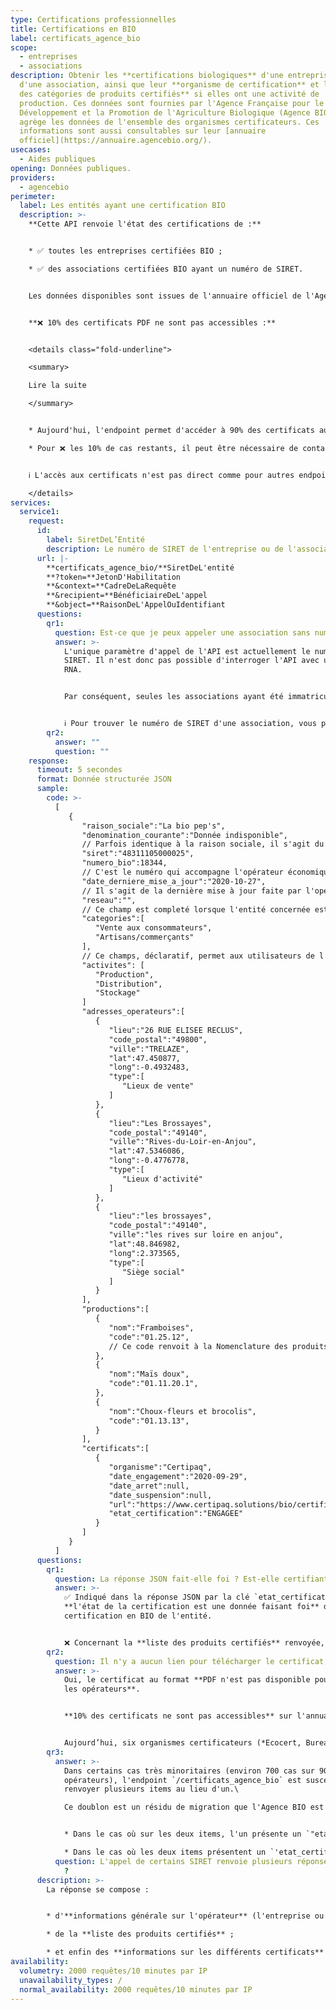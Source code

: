```yaml
---
type: Certifications professionnelles
title: Certifications en BIO
label: certificats_agence_bio
scope:
  - entreprises
  - associations
description: Obtenir les **certifications biologiques** d'une entreprise ou
  d'une association, ainsi que leur **organisme de certification** et la **liste
  des catégories de produits certifiés** si elles ont une activité de
  production. Ces données sont fournies par l'Agence Française pour le
  Développement et la Promotion de l'Agriculture Biologique (Agence BIO) qui
  agrège les données de l'ensemble des organismes certificateurs. Ces
  informations sont aussi consultables sur leur [annuaire
  officiel](https://annuaire.agencebio.org/).
usecases:
  - Aides publiques
opening: Données publiques.
providers:
  - agencebio
perimeter:
  label: Les entités ayant une certification BIO
  description: >-
    **Cette API renvoie l'état des certifications de :**


    * ✅ toutes les entreprises certifiées BIO ; 

    * ✅ des associations certifiées BIO ayant un numéro de SIRET.


    Les données disponibles sont issues de l'annuaire officiel de l'Agence BIO, lui même alimenté par les différents organismes certificateurs : la donnée JSON renvoyée est elle-même certifiée.


    **❌ 10% des certificats PDF ne sont pas accessibles :** 


    <details class="fold-underline">

    <summary>

    Lire la suite

    </summary>


    * Aujourd'hui, l'endpoint permet d'accéder à 90% des certificats au format PDF correspondant aux opérateurs des ✅ **six organismes certificateurs** (*Ecocert, Bureau Veritas, Certipaq, Alpes contrôles, Certis* et *Control Union*) ayant mis en ligne ces documents.

    * Pour ❌ les 10% de cas restants, il peut être nécessaire de contacter l'organisme certificateur pour obtenir la pièce justificative.


    ℹ️ L'accès aux certificats n'est pas direct comme pour autres endpoint API Entreprise. Les documents sont accessibles en suivant le lien transmis, permettant de se rendre sur la page HTML de l'annuaire en ligne sur lequel il est possible de télécharger les certificats.

    </details>
services:
  service1:
    request:
      id:
        label: SiretDeL’Entité
        description: Le numéro de SIRET de l'entreprise ou de l'association
      url: |-
        **certificats_agence_bio/**SiretDeL'entité
        **?token=**JetonD'Habilitation
        **&context=**CadreDeLaRequête
        **&recipient=**BénéficiaireDeL'appel
        **&object=**RaisonDeL'AppelOuIdentifiant
      questions:
        qr1:
          question: Est-ce que je peux appeler une association sans numéro de SIRET ?
          answer: >-
            L'unique paramètre d'appel de l'API est actuellement le numéro de
            SIRET. Il n'est donc pas possible d'interroger l'API avec un numéro
            RNA.


            Par conséquent, seules les associations ayant été immatriculées au Répertoire Sirene, et donc dotées d'un numéro de SIRET, sont accessibles depuis cet endpoint.


            ℹ️ Pour trouver le numéro de SIRET d'une association, vous pouvez vous aider de l'[annuaire des entreprises](https://annuaire-entreprises.data.gouv.fr/). En entrant le nom de l'association, si celle-ci est enregistrée, vous la retrouverez.
        qr2:
          answer: ""
          question: ""
    response:
      timeout: 5 secondes
      format: Donnée structurée JSON
      sample:
        code: >-
          [
             {
                "raison_sociale":"La bio pep's",
                "denomination_courante":"Donnée indisponible",
                // Parfois identique à la raison sociale, il s'agit du nom donné à l'entité concernée.
                "siret":"48311105000025",
                "numero_bio":18344,
                // C'est le numéro qui accompagne l'opérateur économique (entreprise ou association certifiées en BIO) tout au long de sa vie, même en cas de changement d'activité, ou d'orgnanisme de certification. Seule le changement de numéro de SIRET implique un changement du numéro BIO.
                "date_derniere_mise_a_jour":"2020-10-27",
                // Il s'agit de la dernière mise à jour faite par l'opérateur économique. Celle-ci n'implique donc pas une mise à jour de toutes les données.
                "reseau":"",
                // Ce champ est completé lorsque l'entité concernée est rattachée à un réseau. C'est souvent le cas pour les distributeurs. Cette donnée est déclarative.
                "categories":[
                   "Vente aux consommateurs",
                   "Artisans/commerçants"
                ],
                // Ce champs, déclaratif, permet aux utilisateurs de l'Annuaire de l'Agence BIO (https://www.agencebio.org/vos-outils/annuaire/) de filtrer les opérateurs économiques avec six catégories : "Artisans/commerçants" ; "Grandes surfaces généralistes" ; "Grossistes" ; "Magasins spécialisés" ; "Restaurants" ; "Vente aux consommateurs".
                "activites": [
                   "Production", 
                   "Distribution", 
                   "Stockage"
                ]
                "adresses_operateurs":[
                   {
                      "lieu":"26 RUE ELISEE RECLUS",
                      "code_postal":"49800",
                      "ville":"TRELAZE",
                      "lat":47.450877,
                      "long":-0.4932483,
                      "type":[
                         "Lieux de vente"
                      ]
                   },
                   {
                      "lieu":"Les Brossayes",
                      "code_postal":"49140",
                      "ville":"Rives-du-Loir-en-Anjou",
                      "lat":47.5346086,
                      "long":-0.4776778,
                      "type":[
                         "Lieux d'activité"
                      ]
                   },
                   {
                      "lieu":"les brossayes",
                      "code_postal":"49140",
                      "ville":"les rives sur loire en anjou",
                      "lat":48.846982,
                      "long":2.373565,
                      "type":[
                         "Siège social"
                      ]
                   }
                ],
                "productions":[
                   {
                      "nom":"Framboises",
                      "code":"01.25.12",
                      // Ce code renvoit à la Nomenclature des produits français de l'INSEE, disponible par en suivant ce lien : https://www.insee.fr/fr/metadonnees/cpfr21?champRecherche=true 
                   },
                   {
                      "nom":"Maïs doux",
                      "code":"01.11.20.1",
                   },
                   {
                      "nom":"Choux-fleurs et brocolis",
                      "code":"01.13.13",
                   }
                ],
                "certificats":[
                   {
                      "organisme":"Certipaq",
                      "date_engagement":"2020-09-29",
                      "date_arret":null,
                      "date_suspension":null,
                      "url":"https://www.certipaq.solutions/bio/certificats/fiche/56530/barbot-fabrice/",
                      "etat_certification":"ENGAGEE"
                   }
                ]
             }
          ]
      questions:
        qr1:
          question: La réponse JSON fait-elle foi ? Est-elle certifiante ?
          answer: >-
            ✅ Indiqué dans la réponse JSON par la clé `etat_certification`,
            **l'état de la certification est une donnée faisant foi** de la
            certification en BIO de l'entité.


            ❌ Concernant la **liste des produits certifiés** renvoyée, **un décalage avec la réalité du terrain peut subvenir** car les données correspondent actuellement à la déclaration de l'opérateur. L'Agence BIO travaille avec les organismes certificateurs pour récupérer de façon automatique les productions certifiées.
        qr2:
          question: Il n'y a aucun lien pour télécharger le certificat, est-ce normal ?
          answer: >-
            Oui, le certificat au format **PDF n'est pas disponible pour tous
            les opérateurs**.


            **10% des certificats ne sont pas accessibles** sur l'annuaire de l'Agence BIO. Cet endpoint vous donne l'URL d'accès à la page HTML de l'annuaire dans le cas où le certificat est disponible.


            Aujourd’hui, six organismes certificateurs (*Ecocert, Bureau Veritas, Certipaq, Alpes controles, Certis* et *Control Union*) ont mis en ligne les certificats. Pour les 10% restants, il peut être nécessaire de contacter l'organisme certificateur indiqué dans la réponse JSON pour obtenir la pièce justificative.
        qr3:
          answer: >-
            Dans certains cas très minoritaires (environ 700 cas sur 90 000
            opérateurs), l'endpoint `/certificats_agence_bio` est susceptible de
            renvoyer plusieurs items au lieu d'un.\

            Ce doublon est un résidu de migration que l'Agence BIO est en train de progressivement résorber.


            * Dans le cas où sur les deux items, l'un présente un `"etat_certification" = "ARRETEE"`/`"SUSPENDUE"`/`"RETIREE"` ; et le doublon, un `"etat_certification" = "ENGAGEE"`. Vous pouvez tenir compte uniquement de ce dernier. La section présentant un état engagé prévalant sur l'autre.

            * Dans le cas où les deux items présentent un `'etat_certification'` engagé. Il n'y aucun moyen de savoir lequel est à jour. L'Agence BIO elle-même résorbe progressivement ces doublons en collaboration avec les organismes certificateurs.
          question: L'appel de certains SIRET renvoie plusieurs réponses, laquelle choisir
            ?
      description: >-
        La réponse se compose : 


        * d'**informations générale sur l'opérateur** (l'entreprise ou l'association certifiée), telles que sa raison sociale, son numéro BIO, ses activités et ses adresses postales ;

        * de la **liste des produits certifiés** ;

        * et enfin des **informations sur les différents certificats** (état de la certification, nom de l'organisme, dates clés) accompagnées d'une **URL pour télécharger le certificat** depuis l'annuaire de l'Agence BIO .
availability:
  volumetry: 2000 requêtes/10 minutes par IP
  unavailability_types: /
  normal_availability: 2000 requêtes/10 minutes par IP
---
```


